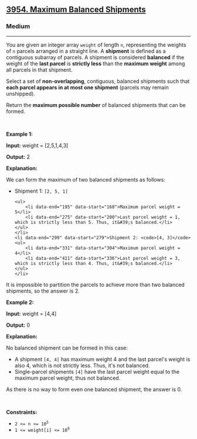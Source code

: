<h2><a href="https://leetcode.com/problems/maximum-balanced-shipments">3954. Maximum Balanced Shipments</a></h2><h3>Medium</h3><hr><p data-end="365" data-start="23">You are given an integer array <code data-end="62" data-start="54">weight</code> of length <code data-end="76" data-start="73">n</code>, representing the weights of <code data-end="109" data-start="106">n</code> parcels arranged in a straight line. A <strong data-end="161" data-start="149">shipment</strong> is defined as a contiguous subarray of parcels. A shipment is considered <strong data-end="247" data-start="235">balanced</strong> if the weight of the <strong data-end="284" data-start="269">last parcel</strong> is <strong>strictly less</strong> than the <strong data-end="329" data-start="311">maximum weight</strong> among all parcels in that shipment.</p>

<p data-end="528" data-start="371">Select a set of <strong data-end="406" data-start="387">non-overlapping</strong>, contiguous, balanced shipments such that <strong data-end="496" data-start="449">each parcel appears in at most one shipment</strong> (parcels may remain unshipped).</p>

<p data-end="587" data-start="507">Return the <strong data-end="545" data-start="518">maximum possible number</strong> of balanced shipments that can be formed.</p>

<p>&nbsp;</p>
<p><strong class="example">Example 1:</strong></p>

<div class="example-block">
<p><strong>Input:</strong> <span class="example-io">weight = [2,5,1,4,3]</span></p>

<p><strong>Output:</strong> <span class="example-io">2</span></p>

<p><strong>Explanation:</strong></p>

<p data-end="136" data-start="62">We can form the maximum of two balanced shipments as follows:</p>

<ul>
	<li data-end="163" data-start="140">Shipment 1: <code>[2, 5, 1]</code>

	<ul>
		<li data-end="195" data-start="168">Maximum parcel weight = 5</li>
		<li data-end="275" data-start="200">Last parcel weight = 1, which is strictly less than 5. Thus, it&#39;s balanced.</li>
	</ul>
	</li>
	<li data-end="299" data-start="279">Shipment 2: <code>[4, 3]</code>
	<ul>
		<li data-end="331" data-start="304">Maximum parcel weight = 4</li>
		<li data-end="411" data-start="336">Last parcel weight = 3, which is strictly less than 4. Thus, it&#39;s balanced.</li>
	</ul>
	</li>
</ul>

<p data-end="519" data-start="413">It is impossible to partition the parcels to achieve more than two balanced shipments, so the answer is 2.</p>
</div>

<p><strong class="example">Example 2:</strong></p>

<div class="example-block">
<p><strong>Input:</strong> <span class="example-io">weight = [4,4]</span></p>

<p><strong>Output:</strong> <span class="example-io">0</span></p>

<p><strong>Explanation:</strong></p>

<p data-end="635" data-start="574">No balanced shipment can be formed in this case:</p>

<ul>
	<li data-end="772" data-start="639">A shipment <code>[4, 4]</code> has maximum weight 4 and the last parcel&#39;s weight is also 4, which is not strictly less. Thus, it&#39;s not balanced.</li>
	<li data-end="885" data-start="775">Single-parcel shipments <code>[4]</code> have the last parcel weight equal to the maximum parcel weight, thus not balanced.</li>
</ul>

<p data-end="958" data-is-last-node="" data-is-only-node="" data-start="887">As there is no way to form even one balanced shipment, the answer is 0.</p>
</div>

<p>&nbsp;</p>
<p><strong>Constraints:</strong></p>

<ul>
	<li data-end="8706" data-start="8671"><code data-end="8704" data-start="8671">2 &lt;= n &lt;= 10<sup>5</sup></code></li>
	<li data-end="8733" data-start="8709"><code data-end="8733" data-start="8709">1 &lt;= weight[i] &lt;= 10<sup>9</sup></code></li>
</ul>
